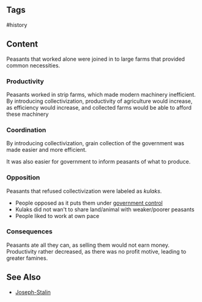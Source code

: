 ---
---

## Tags

#history

## Content

Peasants that worked alone were joined in to large farms that provided common necessities.

### Productivity

Peasants worked in strip farms, which made modern machinery inefficient.
By introducing collectivization, productivity of agriculture would increase, as efficiency would increase, and collected farms would be able to afford these machinery

### Coordination

By introducing collectivization, grain collection of the government was made easier and more efficient.

It was also easier for government to inform peasants of what to produce.

### Opposition

Peasants that refused collectivization were labeled as _kulaks_.

- People opposed as it puts them under [government control](USSR-collectivization#Coordination)
- Kulaks did not wan't to share land/animal with weaker/poorer peasants
- People liked to work at own pace

### Consequences

Peasants ate all they can, as selling them would not earn money. Productivity rather decreased, as there was no profit motive, leading to greater famines.

## See Also

- [Joseph-Stalin](Joseph-Stalin)
